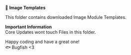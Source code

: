 📁 **Image Templates**

This folder contains downloaded Image Module Templates.

**Important Information**  
Core Updates wont touch Files in this folder.

Happy coding and have a great one!  
🐟 Bugfish <3